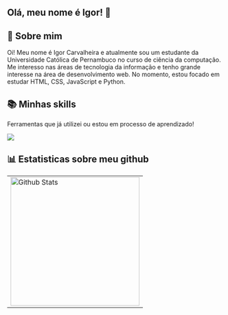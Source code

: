 ## Olá, meu nome é Igor! 👋


## 🌱 Sobre mim
Oi! Meu nome é Igor Carvalheira e atualmente sou um estudante da Universidade Católica de Pernambuco no curso de ciência da computação. Me interesso nas áreas de tecnologia da informação e tenho grande interesse na área de desenvolvimento web. No momento, estou focado em estudar HTML, CSS, JavaScript e Python. 

## 📚 Minhas skills
Ferramentas que já utilizei ou estou em processo de aprendizado!
<p align="left">
  <a href="https://skillicons.dev">
    <img src="https://skillicons.dev/icons?i=js,html,css,python" />
  </a>
</p>

## 📊 Estatisticas sobre meu github
<table>
  <tr>
    <td>
      <img src="https://github-readme-stats.vercel.app/api/top-langs/?username=igorcarvalheira&theme=dracula&include_all_commits=true&count_private=true&layout=compact"
           alt="Github Stats" width="300" height="auto">
    </td>
  </tr>
</table>
